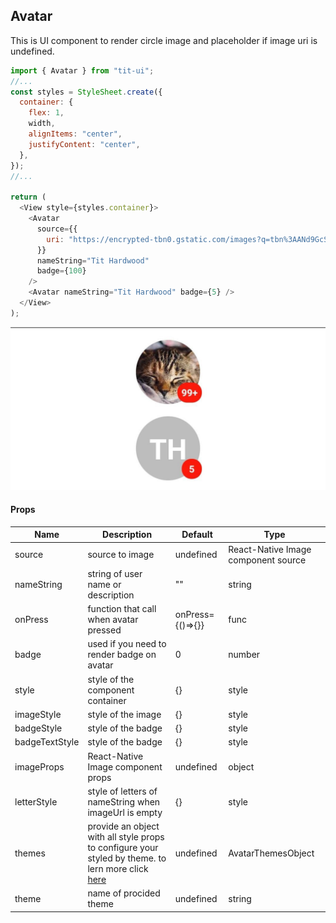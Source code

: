 ## Avatar

This is UI component to render circle image and placeholder if image uri is undefined.

```javascript
import { Avatar } from "tit-ui";
//...
const styles = StyleSheet.create({
  container: {
    flex: 1,
    width,
    alignItems: "center",
    justifyContent: "center",
  },
});
//...

return (
  <View style={styles.container}>
    <Avatar
      source={{
        uri: "https://encrypted-tbn0.gstatic.com/images?q=tbn%3AANd9GcSsb3dnwW7TWK8zRGaCQ_ThqeLRWTZKXsWAL5z6rI_9UAwM0NqH",
      }}
      nameString="Tit Hardwood"
      badge={100}
    />
    <Avatar nameString="Tit Hardwood" badge={5} />
  </View>
);
```

![alt avatar](https://github.com/blnaxblachbl/tit-ui/blob/main/images/avatar.jpg?raw=true)

#### Props

| Name           | Description                                                                                                                               | Default          | Type                                |
| -------------- | ----------------------------------------------------------------------------------------------------------------------------------------- | ---------------- | ----------------------------------- |
| source         | source to image                                                                                                                           | undefined        | React-Native Image component source |
| nameString     | string of user name or description                                                                                                        | ""               | string                              |
| onPress        | function that call when avatar pressed                                                                                                    | onPress={()=>{}} | func                                |
| badge          | used if you need to render badge on avatar                                                                                                | 0                | number                              |
| style          | style of the component container                                                                                                          | {}               | style                               |
| imageStyle     | style of the image                                                                                                                        | {}               | style                               |
| badgeStyle     | style of the badge                                                                                                                        | {}               | style                               |
| badgeTextStyle | style of the badge                                                                                                                        | {}               | style                               |
| imageProps     | React-Native Image component props                                                                                                        | undefined        | object                              |
| letterStyle    | style of letters of nameString when imageUrl is empty                                                                                     | {}               | style                               |
| themes         | provide an object with all style props to configure your styled by theme. to lern more click [here](https://tit-ui.github.io/docs/themes) | undefined        | AvatarThemesObject                  |
| theme          | name of procided theme                                                                                                                    | undefined        | string                              |
